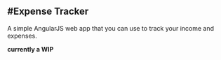 #Expense Tracker
---

A simple AngularJS web app that you can use to track your income and expenses. 

**currently a WIP**